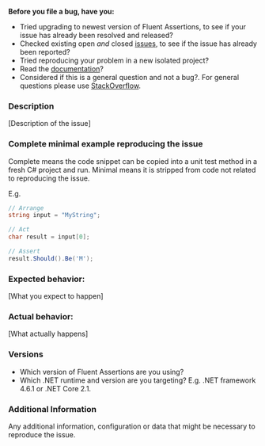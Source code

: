 **Before you file a bug, have you:**

* Tried upgrading to newest version of Fluent Assertions, to see if your issue has already been resolved and released?
* Checked existing open *and* closed [issues](https://github.com/fluentassertions/fluentassertions/issues?utf8=%E2%9C%93&q=is%3Aissue), to see if the issue has already been reported?
* Tried reproducing your problem in a new isolated project?
* Read the [documentation](https://fluentassertions.com/introduction)?
* Considered if this is a general question and not a bug?. For general questions please use [StackOverflow](https://stackoverflow.com/questions/tagged/fluent-assertions?mixed=1).

### Description

[Description of the issue]

### Complete minimal example reproducing the issue

Complete means the code snippet can be copied into a unit test method in a fresh C# project and run.
Minimal means it is stripped from code not related to reproducing the issue.

E.g.

```csharp
// Arrange
string input = "MyString";

// Act
char result = input[0];

// Assert
result.Should().Be('M');
```

### Expected behavior:

[What you expect to happen]

### Actual behavior:

[What actually happens]

### Versions

* Which version of Fluent Assertions are you using?
* Which .NET runtime and version are you targeting? E.g. .NET framework 4.6.1 or .NET Core 2.1.

### Additional Information

Any additional information, configuration or data that might be necessary to reproduce the issue.
